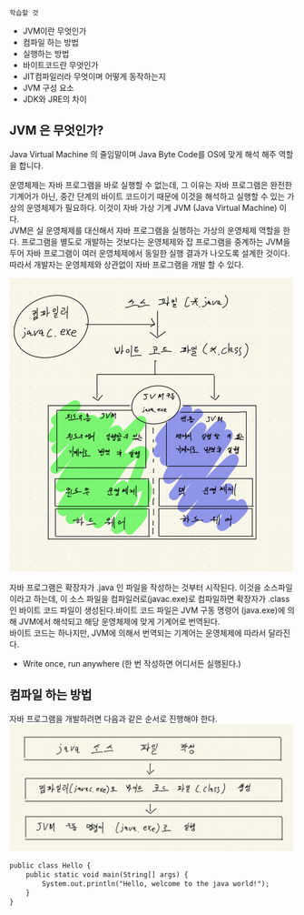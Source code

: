 `학습할 것`
- JVM이란 무엇인가
- 컴파일 하는 방법
- 실행하는 방법
- 바이트코드란 무엇인가
- JIT컴파일러라 무엇이며 어떻게 동작하는지
- JVM 구성 요소
- JDK와 JRE의 차이

## JVM 은 무엇인가? 
 Java Virtual Machine 의 줄임말이며 Java Byte Code를 OS에 맞게 해석 해주 역할을 합니다. 
 
 운영체제는 자바 프로그램을 바로 실행할 수 없는데, 그 이유는 자바 프로그램은 완전한 기계어가 아닌, 중간 단계의 바이트 코드이기 때문에 이것을 해석하고 실행할 수 있는 가상의 운영체제가 필요하다. 이것이 자바 가상 기계 JVM (Java Virtual Machine) 이다.    
 JVM은 실 운영체제를 대신해서 자바 프로그램을 실행하는 가상의 운영체제 역할을 한다.
프로그램을 별도로 개발하는 것보다는 운영체제와 잡 프로그램을 중계하는 JVM을 두어 자바 프로그램이 여러 운영체제에서 동일한 실행 결과가 나오도록 설계한 것이다. 따라서 개발자는 운영체제와 상관없이 자바 프로그램을 개발 할 수 있다.

<img width="500" src="./IMG/IMG_001JVM.jpeg">

자바 프로그램은 확장자가 .java 인 파일을 작성하는 것부터 시작된다. 이것을 소스파일이라고 하는데, 이 소스 파일을 컴파일러로(javac.exe)로 컴파일하면 확장자가 .class인 바이트 코드 파일이 생성된다.바이트 코드 파일은 JVM 구동 명령어 (java.exe)에 의해 JVM에서 해석되고 해당 운영체제에 맞게 기계어로 번역된다.   
바이트 코드는 하나지만, JVM에 의해서 번역되는 기계어는 운영체제에 따라서 달라진다.

* Write once, run anywhere (한 번 작성하면 어디서든 실행된다.)

## 컴파일 하는 방법
 자바 프로그램을 개발하려면 다음과 같은 순서로 진행해야 한다.
<img width="500" src="./IMG/IMG_002JVM.jpeg">

```
public class Hello {
    public static void main(String[] args) {
        System.out.println("Hello, welcome to the java world!");
    }
}
```
